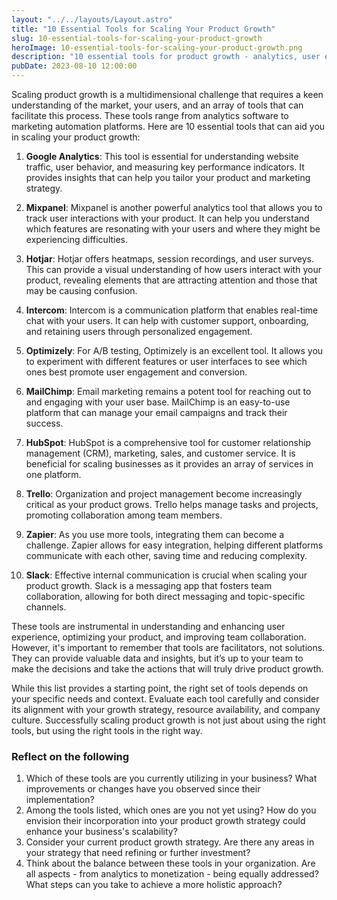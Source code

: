 ```yaml
---
layout: "../../layouts/Layout.astro"
title: "10 Essential Tools for Scaling Your Product Growth"
slug: 10-essential-tools-for-scaling-your-product-growth
heroImage: 10-essential-tools-for-scaling-your-product-growth.png
description: "10 essential tools for product growth - analytics, user engagement, project management, and communication for business scaling."
pubDate: 2023-08-10 12:00:00
---
```


Scaling product growth is a multidimensional challenge that requires a keen understanding of the market, your users, and an array of tools that can facilitate this process. These tools range from analytics software to marketing automation platforms. Here are 10 essential tools that can aid you in scaling your product growth:

1. **Google Analytics**: This tool is essential for understanding website traffic, user behavior, and measuring key performance indicators. It provides insights that can help you tailor your product and marketing strategy.

2. **Mixpanel**: Mixpanel is another powerful analytics tool that allows you to track user interactions with your product. It can help you understand which features are resonating with your users and where they might be experiencing difficulties.

3. **Hotjar**: Hotjar offers heatmaps, session recordings, and user surveys. This can provide a visual understanding of how users interact with your product, revealing elements that are attracting attention and those that may be causing confusion.

4. **Intercom**: Intercom is a communication platform that enables real-time chat with your users. It can help with customer support, onboarding, and retaining users through personalized engagement.

5. **Optimizely**: For A/B testing, Optimizely is an excellent tool. It allows you to experiment with different features or user interfaces to see which ones best promote user engagement and conversion.

6. **MailChimp**: Email marketing remains a potent tool for reaching out to and engaging with your user base. MailChimp is an easy-to-use platform that can manage your email campaigns and track their success.

7. **HubSpot**: HubSpot is a comprehensive tool for customer relationship management (CRM), marketing, sales, and customer service. It is beneficial for scaling businesses as it provides an array of services in one platform.

8. **Trello**: Organization and project management become increasingly critical as your product grows. Trello helps manage tasks and projects, promoting collaboration among team members.

9. **Zapier**: As you use more tools, integrating them can become a challenge. Zapier allows for easy integration, helping different platforms communicate with each other, saving time and reducing complexity.

10. **Slack**: Effective internal communication is crucial when scaling your product growth. Slack is a messaging app that fosters team collaboration, allowing for both direct messaging and topic-specific channels.

These tools are instrumental in understanding and enhancing user experience, optimizing your product, and improving team collaboration. However, it's important to remember that tools are facilitators, not solutions. They can provide valuable data and insights, but it’s up to your team to make the decisions and take the actions that will truly drive product growth.

While this list provides a starting point, the right set of tools depends on your specific needs and context. Evaluate each tool carefully and consider its alignment with your growth strategy, resource availability, and company culture. Successfully scaling product growth is not just about using the right tools, but using the right tools in the right way.

### Reflect on the following

1. Which of these tools are you currently utilizing in your business? What improvements or changes have you observed since their implementation?
2. Among the tools listed, which ones are you not yet using? How do you envision their incorporation into your product growth strategy could enhance your business's scalability?
3. Consider your current product growth strategy. Are there any areas in your strategy that need refining or further investment?
4. Think about the balance between these tools in your organization. Are all aspects - from analytics to monetization - being equally addressed? What steps can you take to achieve a more holistic approach?
